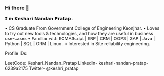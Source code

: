### Hi there 👋
𝗜'𝗺 𝗞𝗲𝘀𝗵𝗮𝗿𝗶 𝗡𝗮𝗻𝗱𝗮𝗻 𝗣𝗿𝗮𝘁𝗮𝗽 . 

• CS Graduate From Government College of Engineering Keonjhar.
• Loves to try out new tools & technologies, and how they are useful in business use-cases
• Familiar with ECMAScript | ERP | CRM | OOPS | SAP | Java | Python | SQL | ORM | Linux .
• Interested in Site reliability engineering.

Profile IDs:

LeetCode: Keshari_Nandan_Pratap
Linkedin- keshari-nandan-pratap-6239a2175
Twitter-  @keshri_pratap

<!--
**KESHARINANDANPRATAP/KESHARINANDANPRATAP** is a ✨ _special_ ✨ repository because its `README.md` (this file) appears on your GitHub profile.
Here are some ideas to get you started:

- 🔭 I’m currently working on ...
- 🌱 I’m currently learning ...
- 👯 I’m looking to collaborate on ...
- 🤔 I’m looking for help with ...
- 💬 Ask me about ...
- 📫 How to reach me: ...
- 😄 Pronouns: ...
- ⚡ Fun fact: ...
-->
